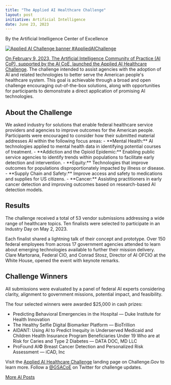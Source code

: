 ```yaml
---
title: "The Applied AI Healthcare Challenge"
layout: post
initiative: Artificial Intelligence
date: June 23, 2023
---
```

By the Artificial Intelligence Center of Excellence

<a href="{{site.baseurl}}/images/AppliedAIChallenge.png" target="_blank" rel="noopener noreferrer">
<img src="{{site.baseurl}}/images/AppliedAIChallenge.png" alt="Applied AI Challenge banner #AppliedAIChallenge">

On February 9, 2023, The Artificial Intelligence Community of Practice (AI CoP), supported by the AI CoE, launched the [Applied AI Healthcare Challenge](https://www.challenge.gov/?challenge=applied-ai-healthcare-challenge).   The challenge intended to assist agencies with the adoption of AI and related technologies to better serve the American people's healthcare system. This goal is achievable through a broad and open challenge encouraging out-of-the-box solutions, along with opportunities for participants to demonstrate a direct application of promising AI technologies. 

<h2>About the Challenge</h2>
We asked industry for solutions that enable federal healthcare service providers and agencies to improve outcomes for the American people. Participants were encouraged to consider how their submitted material addresses AI within the following focus areas:
- **Mental Health:** AI technologies applied to mental health data in identifying potential courses of treatment.
- **Addiction and the Opioid Epidemic:** Enabling public service agencies to identify trends within populations to facilitate early detection and intervention.
- **Equity:** Technologies that improve outcomes for populations disproportionately impacted by illness or disease. 
- **Supply Chain and Safety:** Improve access and safety to medications and supplies for US citizens. 
- **Cancer:** Assisting practitioners in early cancer detection and improving outcomes based on research-based AI detection models.

<h2>Results </h2>
The challenge received a total of 53 vendor submissions addressing a wide range of healthcare topics. Ten finalists were selected to participate in an Industry Day on May 2, 2023. 

Each finalist shared a lightning talk of their concept and prototype. Over 150 federal employees from across 17 government agencies attended to learn about emerging technologies available to further their mission delivery. Clare Martorana, Federal CIO, and Conrad Stosz, Director of AI OFCIO at the White House, opened the event with keynote remarks.

<h2>Challenge Winners</h2>
All submissions were evaluated by a panel of federal AI experts considering clarity, alignment to government missions, potential impact, and feasibility.  

The four selected winners were awarded $25,000 in cash prizes: 

- Predicting Behavioral Emergencies in the Hospital — Duke Institute for Health Innovation
- The Healthy Selfie Digital Biomarker Platform — BioTrillion
- AIDANT: Using AI to Predict Inequity in Underserved Medicaid and Children Health Insurance Program Beneficiaries Under 19 Who are at Risk for Caries and Type 2 Diabetes — DATA DOC, MD LLC
- ProFound AI© Breast Cancer Detection and Personalized Risk Assessment — iCAD, Inc




Visit the [Applied AI Healthcare Challenge](https://www.challenge.gov/?challenge=applied-ai-healthcare-challenge) landing page on Challenge.Gov to learn more. Follow a <a href="https://twitter.com/GSACoE">@GSACoE</a> on Twitter for challenge updates.

<a href="{{site.baseurl}}/coe/artificial-intelligence.html#coe-updates" class="usa-button">More AI Posts</a>
